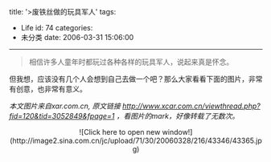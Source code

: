 title: '>废铁丝做的玩具军人'
tags:
  - Life
id: 74
categories:
  - 未分类
date: 2006-03-31 15:06:00
---

>相信许多人童年时都玩过各种各样的玩具军人，说起来真是怀念。

但我想，应该没有几个人会想到自己去做一个吧？那么大家看看下面的图片，非常有创意，也非常有意义。

_本文图片来自xar.com.cn, 原文链接 http://www.xcar.com.cn/viewthread.php?fid=120&tid=3052849&fpage=1 ，看图片的mark，好像转载了无数次。_
<div align="center">![Click here to open new window!](http://image2.sina.com.cn/jc/upload/71/30/20060328/216/43346/43365.jpg)</div>